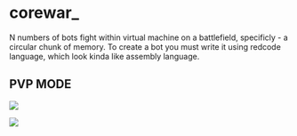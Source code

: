 # corewar_

N numbers of bots fight within virtual machine on a battlefield, specificly - a circular chunk of memory. To create a bot you must write it using redcode language, which look kinda like assembly language.

## PVP MODE

![](https://github.com/dpyrozho/corewar_/blob/master/gif_corewar.gif)

![](https://github.com/dpyrozho/corewar_/blob/master/more_complex_corewar.gif)
